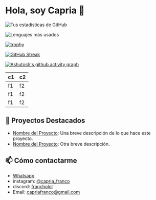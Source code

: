 # Hola, soy Capria 👋


![Tus estadísticas de GitHub](https://github-readme-stats.vercel.app/api?username=FranchoLol&show_icons=true&theme=radical&bg_color=3E00CC&title_color=F3F01D&text_color=F3F01D&icon_color=F3F01D&hide_border=true&card_width=500&card_height=200)

![Lenguajes más usados](https://github-readme-stats.vercel.app/api/top-langs/?username=FranchoLol&layout=compact&theme=radical&bg_color=3E00CC&title_color=F3F01D&text_color=F3F01D&icon_color=F3F01D&hide_border=true&border_radius=75&card_width=500&card_height=200)

[![trophy](https://github-profile-trophy.vercel.app/?username=FranchoLol&theme=darkhub&column=3&row=1&margin-w=15&margin-h=15&no-bg=true&no-frame=true&border=2&border_color=F3F01D&width=500&height=200)](https://github.com/ryo-ma/github-profile-trophy)

[![GitHub Streak](https://streak-stats.demolab.com?user=FranchoLol&theme=kacho-ga&hide_border=true&border_radius=75&locale=es&card_width=500&card_height=200&background=45%2C3E00CC%2C3E00CC%2C3E00CC&stroke=F3F01D&ring=F3F01D&fire=F3F01D&currStreakNum=F3F01D&sideNums=F3F01D&currStreakLabel=F3F01D&sideLabels=F3F01D&dates=F3F01D&excludeDaysLabel=F3F01D&text=000000)](https://git.io/streak-stats)

[![Ashutosh's github activity graph](https://github-readme-activity-graph.vercel.app/graph?username=FranchoLol&bg_color=F3F01D&color=3E00CC&line=3E00CC&point=3E00CC&area=true&hide_border=true)](https://github.com/ashutosh00710/github-readme-activity-graph)

| c1 | c2 |
|----|----|
| f1 | f2 |
| f1 | f2 |
| f1 | f2 |


## 🚀 Proyectos Destacados
- [Nombre del Proyecto](link_al_proyecto): Una breve descripción de lo que hace este proyecto.
- [Nombre del Proyecto](link_al_proyecto): Otra breve descripción.

## 📫 Cómo contactarme
- [Whatsapp](https://wa.me/541124037768)
- instagram: [@capria_franco](https://www.instagram.com/capria_franco/)
- discord: [francholol](https://discord.gg/tgN5xtsz)
- Email: capriafranco@gmail.com
